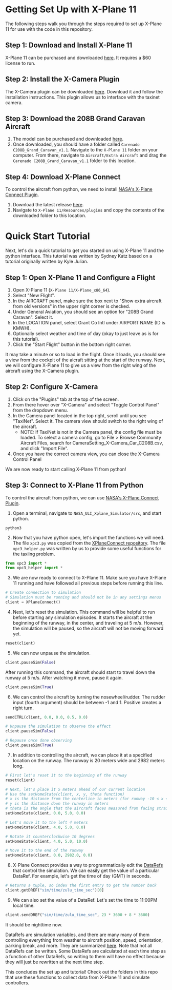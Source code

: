 # Getting Set Up with X-Plane 11
The following steps walk you through the steps required to set up X-Plane 11 for use with the code in this repository.

## Step 1: Download and Install X-Plane 11
X-Plane 11 can be purchased and downloaded [here](https://www.x-plane.com/desktop/buy-it/). It requires a $60 license to run.

## Step 2: Install the X-Camera Plugin
The X-Camera plugin can be downloaded [here](https://www.stickandrudderstudios.com/x-camera/download-x-camera/). Download it and follow the installation instructions. This plugin allows us to interface with the taxinet camera.

## Step 3: Download the 208B Grand Caravan Aircraft
1. The model can be purchased and downloaded [here](https://store.x-plane.org/C208B-GRAND-CARAVAN-HD-SERIES-XP11_p_668.html). 
2. Once downloaded, you should have a folder called `Carenado C208B_Grand_Caravan_v1.1`. Navigate to the `X-Plane 11` folder on your computer. From there, navigate to `Aircraft/Extra Aircraft` and drag the `Carenado C208B_Grand_Caravan_v1.1` folder to this location.

## Step 4: Download X-Plane Connect
To control the aircraft from python, we need to install [NASA's X-Plane Connect Plugin](https://github.com/nasa/XPlaneConnect).
1. Download the latest release [here](https://github.com/nasa/XPlaneConnect/releases).
2. Navigate to `X-Plane 11/Resources/plugins` and copy the contents of the downloaded folder to this location.

# Quick Start Tutorial
Next, let's do a quick tutorial to get you started on using X-Plane 11 and the python interface. This tutorial was written by Sydney Katz based on a tutorial originally written by Kyle Julian.

## Step 1: Open X-Plane 11 and Configure a Flight
1. Open X-Plane 11 (`X-Plane 11/X-Plane_x86_64`).
2. Select "New Flight".
3. In the AIRCRAFT panel, make sure the box next to "Show extra aircraft from old versions" in the upper right corner is checked.
4. Under General Aviation, you should see an option for "208B Grand Caravan". Select it.
5. In the LOCATION panel, select Grant Co Intl under AIRPORT NAME (ID is KMWH).
6. Optionally select weather and time of day (okay to just leave as is for this tutorial).
7. Click the "Start Flight" button in the bottom right corner.

It may take a minute or so to load in the flight. Once it loads, you should see a view from the cockpit of the aicraft sitting at the start of the runway. Next, we will configure X-Plane 11 to give us a view from the right wing of the aircraft using the X-Camera plugin.

## Step 2: Configure X-Camera
1. Click on the "Plugins" tab at the top of the screen.
2. From there hover over "X-Camera" and select "Toggle Control Panel" from the dropdown menu.
3. In the Camera panel located in the top right, scroll until you see "TaxiNet". Select it. The camera view should switch to the right wing of the aircraft.
    * NOTE: If TaxiNet is not in the Camera panel, the config file must be loaded. To select a camera config, go to File > Browse Community Aircraft Files, search for CameraSetting_X-Camera_Car_C208B.csv, and click "Import File".
4. Once you have the correct camera view, you can close the X-Camera Control Panel

We are now ready to start calling X-Plane 11 from python!

## Step 3: Connect to X-Plane 11 from Python
To control the aircraft from python, we can use [NASA's X-Plane Connect Plugin](https://github.com/nasa/XPlaneConnect). 

1. Open a terminal, navigate to `NASA_ULI_Xplane_Simulator/src`, and start python.
```shell script
python3
```
2. Now that you have python open, let's import the functions we will need. The file `xpc3.py` was copied from the [XPlaneConnect repository](https://github.com/nasa/XPlaneConnect). The file `xpc3_helper.py` was written by us to provide some useful functions for the taxiing problem.
```python
from xpc3 import *
from xpc3_helper import *
```
3. We are now ready to connect to X-Plane 11. Make sure you have X-Plane 11 running and have followed all previous steps before running this line.
```python
# Create connection to simulation
# Simulation must be running and should not be in any settings menus
client = XPlaneConnect()
```
4. Next, let's reset the simulation. This command will be helpful to run before starting any simulation episodes. It starts the aircraft at the beginning of the runway, in the center, and traveling at 5 m/s. However, the simulation will be paused, so the aircraft will not be moving forward yet.
```python
reset(client)
```
5. We can now unpause the simulation.
```python
client.pauseSim(False)
```
After running this command, the aircraft should start to travel down the runway at 5 m/s. After watching it move, pause it again.
```python
client.pauseSim(True)
```
6. We can control the aircraft by turning the nosewheel/rudder. The rudder input (fourth argument) should be between -1 and 1. Positive creates a right turn.
```python
sendCTRL(client, 0.0, 0.0, 0.5, 0.0)

# Unpause the simulation to observe the effect
client.pauseSim(False)

# Repause once done observing
client.pauseSim(True)
```
7. In addition to controlling the aircraft, we can place it at a specified location on the runway. The runway is 20 meters wide and 2982 meters long.
```python
# First let's reset it to the beginning of the runway
reset(client)

# Next, let's place it 5 meters ahead of our current location 
# Use the setHomeState(client, x, y, theta function)
# x is the distance from the centerline in meters (for runway -10 < x < 10, left is positive)
# y is the distance down the runway in meters
# theta is the angle that the aircraft faces measured from facing straight down the runway
setHomeState(client, 0.0, 5.0, 0.0)

# Let's move it to the left 4 meters
setHomeState(client, 4.0, 5.0, 0.0)

# Rotate it counterclockwise 10 degrees
setHomeState(client, 4.0, 5.0, 10.0)

# Move it to the end of the runway
setHomeState(client, 0.0, 2982.0, 0.0)
```
8. X-Plane Connect provides a way to programmatically edit the [DataRefs](https://developer.x-plane.com/datarefs/) that control the simulation. We can easily get the value of a particular DataRef. For example, let's get the time of day (GMT) in seconds.
```python
# Returns a tuple, so index the first entry to get the number back
client.getDREF("sim/time/zulu_time_sec")[0]
```
9. We can also set the value of a DataRef. Let's set the time to 11:00PM local time.
```python
client.sendDREF("sim/time/zulu_time_sec", 23 * 3600 + 8 * 3600)
```
It should be nighttime now.

DataRefs are simulation variables, and there are many many of them controlling everything from weather to aircraft position, speed, orientation, parking break, and more. They are summarized [here](https://developer.x-plane.com/datarefs/). Note that not all DataRefs can be written. Some DataRefs are calculated at each time step as a function of other DataRefs, so writing to them will have no effect because they will just be rewritten at the next time step.

This concludes the set up and tutorial! Check out the folders in this repo that use these functions to collect data from X-Plane 11 and simulate controllers.
